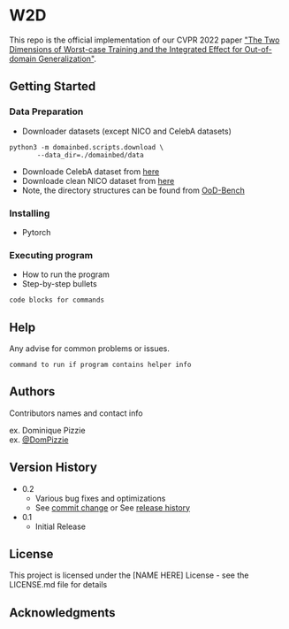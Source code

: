 # W2D

This repo is the official implementation of our CVPR 2022 paper ["The Two Dimensions of Worst-case Training and the Integrated Effect for Out-of-domain Generalization"]().

## Getting Started

### Data Preparation
* Downloader datasets (except NICO and CelebA datasets)
```
python3 -m domainbed.scripts.download \
       --data_dir=./domainbed/data
```
* Downloade CelebA dataset from [here]()
* Downloade clean NICO dataset from [here]()
* Note, the directory structures can be found from [OoD-Bench](https://github.com/ynysjtu/ood_bench)

### Installing

* Pytorch

### Executing program

* How to run the program
* Step-by-step bullets
```
code blocks for commands
```

## Help

Any advise for common problems or issues.
```
command to run if program contains helper info
```

## Authors

Contributors names and contact info

ex. Dominique Pizzie  
ex. [@DomPizzie](https://twitter.com/dompizzie)

## Version History

* 0.2
    * Various bug fixes and optimizations
    * See [commit change]() or See [release history]()
* 0.1
    * Initial Release

## License

This project is licensed under the [NAME HERE] License - see the LICENSE.md file for details

## Acknowledgments
